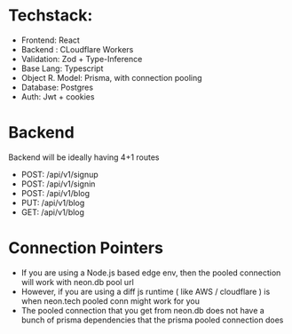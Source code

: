 # Techstack:

- Frontend: React
- Backend : CLoudflare Workers
- Validation: Zod + Type-Inference
- Base Lang: Typescript
- Object R. Model: Prisma, with connection pooling
- Database: Postgres
- Auth: Jwt + cookies

# Backend

Backend will be ideally having 4+1 routes

- POST: /api/v1/signup
- POST: /api/v1/signin
- POST: /api/v1/blog
- PUT: /api/v1/blog
- GET: /api/v1/blog

# Connection Pointers

- If you are using a Node.js based edge env, then the pooled connection will work with neon.db pool url
- However, if you are using a diff js runtime ( like AWS / cloudflare ) is when neon.tech pooled conn might work for you
- The pooled connection that you get from neon.db does not have a bunch of prisma dependencies that the prisma pooled connection does
